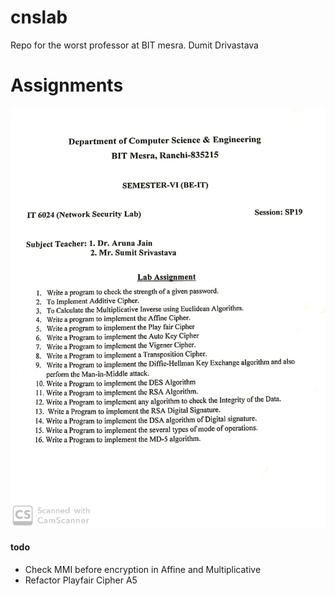 # cnslab
Repo for the worst professor at BIT mesra. Dumit Drivastava

# Assignments
![assignments](./assignments.jpg)
#### todo
- Check MMI before encryption in Affine and Multiplicative
- Refactor Playfair Cipher A5
